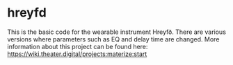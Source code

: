 # hreyfd

This is the basic code for the wearable instrument Hreyfð. There are various versions where parameters such as EQ and delay time are changed. 
More information about this project can be found here: https://wiki.theater.digital/projects:materize:start 
